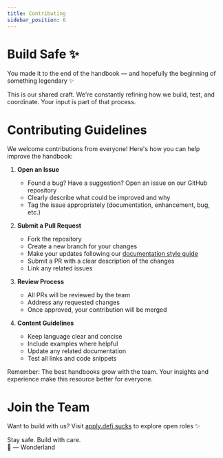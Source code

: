 ```yaml
---
title: Contributing
sidebar_position: 6
---
```


# Build Safe ✨

You made it to the end of the handbook — and hopefully the beginning of something legendary ✨

This is our shared craft. We're constantly refining how we build, test, and coordinate. Your input is part of that process.

# Contributing Guidelines

We welcome contributions from everyone! Here's how you can help improve the handbook:

1. **Open an Issue**
   - Found a bug? Have a suggestion? Open an issue on our GitHub repository
   - Clearly describe what could be improved and why
   - Tag the issue appropriately (documentation, enhancement, bug, etc.)

2. **Submit a Pull Request**
   - Fork the repository
   - Create a new branch for your changes
   - Make your updates following our [documentation style guide](/docs/development/research/technical-writing)
   - Submit a PR with a clear description of the changes
   - Link any related issues

3. **Review Process**
   - All PRs will be reviewed by the team
   - Address any requested changes
   - Once approved, your contribution will be merged

4. **Content Guidelines**
   - Keep language clear and concise
   - Include examples where helpful
   - Update any related documentation
   - Test all links and code snippets

Remember: The best handbooks grow with the team. Your insights and experience make this resource better for everyone.


# Join the Team

Want to build with us? Visit [apply.defi.sucks](https://apply.defi.sucks) to explore open roles ✨

Stay safe. Build with care.  
🌌 — Wonderland
